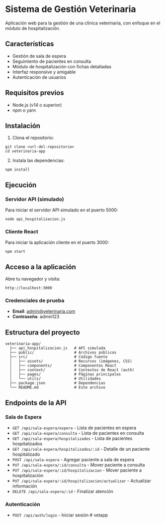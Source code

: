 # Sistema de Gestión Veterinaria

Aplicación web para la gestión de una clínica veterinaria, con enfoque en el módulo de hospitalización.

## Características

- Gestión de sala de espera
- Seguimiento de pacientes en consulta
- Módulo de hospitalización con fichas detalladas
- Interfaz responsive y amigable
- Autenticación de usuarios

## Requisitos previos

- Node.js (v14 o superior)
- npm o yarn

## Instalación

1. Clona el repositorio:
```
git clone <url-del-repositorio>
cd veterinaria-app
```

2. Instala las dependencias:
```
npm install
```

## Ejecución

### Servidor API (simulado)

Para iniciar el servidor API simulado en el puerto 5000:

```
node api_hospitalizacion.js
```

### Cliente React

Para iniciar la aplicación cliente en el puerto 3000:

```
npm start
```

## Acceso a la aplicación

Abre tu navegador y visita:
```
http://localhost:3000
```

### Credenciales de prueba
- **Email**: admin@veterinaria.com
- **Contraseña**: admin123

## Estructura del proyecto

```
veterinaria-app/
  ├── api_hospitalizacion.js   # API simulada
  ├── public/                  # Archivos públicos
  ├── src/                     # Código fuente
  │   ├── assets/              # Recursos (imágenes, CSS)
  │   ├── components/          # Componentes React
  │   ├── context/             # Contextos de React (auth)
  │   ├── pages/               # Páginas principales
  │   └── utils/               # Utilidades
  ├── package.json             # Dependencias
  └── README.md                # Este archivo
```

## Endpoints de la API

### Sala de Espera
- `GET /api/sala-espera/espera` - Lista de pacientes en espera
- `GET /api/sala-espera/consulta` - Lista de pacientes en consulta
- `GET /api/sala-espera/hospitalizados` - Lista de pacientes hospitalizados
- `GET /api/sala-espera/hospitalizados/:id` - Detalle de un paciente hospitalizado
- `POST /api/sala-espera` - Agregar paciente a sala de espera
- `PUT /api/sala-espera/:id/consulta` - Mover paciente a consulta
- `PUT /api/sala-espera/:id/hospitalizacion` - Mover paciente a hospitalización
- `PUT /api/sala-espera/:id/hospitalizacion/actualizar` - Actualizar información
- `DELETE /api/sala-espera/:id` - Finalizar atención

### Autenticación
- `POST /api/auth/login` - Iniciar sesión # vetapp
